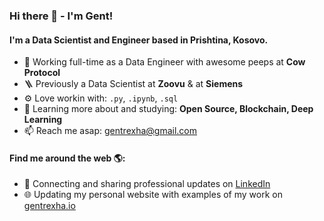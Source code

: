 ### Hi there 👋 - I'm Gent!

#### I'm a Data Scientist and Engineer based in Prishtina, Kosovo.

- 🏢 Working full-time as a Data Engineer with awesome peeps at **Cow Protocol**
- 🪜 Previously a Data Scientist at **Zoovu** & at **Siemens**
- ⚙️ Love workin with: `.py`, `.ipynb`, `.sql`
- 🌱 Learning more about and studying: **Open Source, Blockchain, Deep Learning**
- 📫 Reach me asap: gentrexha@gmail.com

#### Find me around the web 🌎:
- 💼 Connecting and sharing professional updates on <a href="https://www.linkedin.com/in/gentrexha/">LinkedIn</a>
- 🌐 Updating my personal website with examples of my work on <a href="https://gentrexha.github.io/">gentrexha.io</a>


<!--
**gentrexha/gentrexha** is a ✨ _special_ ✨ repository because its `README.md` (this file) appears on your GitHub profile.

Here are some ideas to get you started:

- 🔭 I’m currently working on ...
- 🌱 I’m currently learning ...
- 👯 I’m looking to collaborate on ...
- 🤔 I’m looking for help with ...
- 💬 Ask me about ...
- 📫 How to reach me: ...
- 😄 Pronouns: ...
- ⚡ Fun fact: ...
-->
